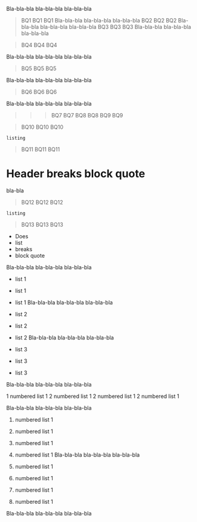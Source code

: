 Bla-bla-bla bla-bla-bla bla-bla-bla
>BQ1
>BQ1
>BQ1
Bla-bla-bla bla-bla-bla bla-bla-bla
 >BQ2
 >BQ2
 >BQ2
Bla-bla-bla bla-bla-bla bla-bla-bla
 > BQ3
 > BQ3
 > BQ3
Bla-bla-bla bla-bla-bla bla-bla-bla

>BQ4
>BQ4
>BQ4

Bla-bla-bla bla-bla-bla bla-bla-bla

 >BQ5
 >BQ5
 >BQ5

Bla-bla-bla bla-bla-bla bla-bla-bla

 > BQ6
 > BQ6
 > BQ6

Bla-bla-bla bla-bla-bla bla-bla-bla

 > > > BQ7
 > > > BQ7
 > > BQ8
 > > BQ8
 > BQ9
 > BQ9

 > BQ10
 > BQ10
 > BQ10
```
listing
```

 > BQ11
 > BQ11
 > BQ11
# Header breaks block quote

bla-bla

 > BQ12
 > BQ12
 > BQ12
```
listing
```
 > BQ13
 > BQ13
 > BQ13
 - Does
 - list
 - breaks
 - block quote

Bla-bla-bla bla-bla-bla bla-bla-bla
- list 1
- list 1
- list 1
Bla-bla-bla bla-bla-bla bla-bla-bla
 - list 2
 - list 2
 - list 2
Bla-bla-bla bla-bla-bla bla-bla-bla

- list 3
- list 3
- list 3

Bla-bla-bla bla-bla-bla bla-bla-bla

1 numbered list 1
2 numbered list 1
2 numbered list 1
2 numbered list 1

Bla-bla-bla bla-bla-bla bla-bla-bla
1. numbered list 1
2. numbered list 1
2. numbered list 1
2. numbered list 1
Bla-bla-bla bla-bla-bla bla-bla-bla

1. numbered list 1
2. numbered list 1
2. numbered list 1
2. numbered list 1

Bla-bla-bla bla-bla-bla bla-bla-bla



